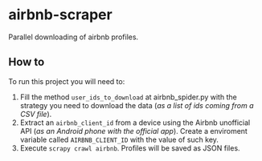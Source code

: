 # airbnb-scraper

Parallel downloading of airbnb profiles. 

## How to

To run this project you will need to:

1. Fill the method `user_ids_to_download` at airbnb_spider.py with the strategy you need to download the data (*as a list of ids coming from a CSV file*).
2. Extract an `airbnb_client_id` from a device using the Airbnb unofficial API (*as an Android phone with the official app*). Create a enviroment variable called `AIRBNB_CLIENT_ID` with the value of such key.
3. Execute `scrapy crawl airbnb`. Profiles will be saved as JSON files.
